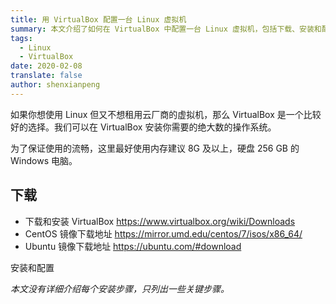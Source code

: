 ```yaml
---
title: 用 VirtualBox 配置一台 Linux 虚拟机
summary: 本文介绍了如何在 VirtualBox 中配置一台 Linux 虚拟机，包括下载、安装和配置步骤，帮助用户快速搭建 Linux 环境。
tags:
  - Linux
  - VirtualBox
date: 2020-02-08
translate: false
author: shenxianpeng
---
```


如果你想使用 Linux 但又不想租用云厂商的虚拟机，那么 VirtualBox 是一个比较好的选择。我们可以在 VirtualBox 安装你需要的绝大数的操作系统。

为了保证使用的流畅，这里最好使用内存建议 8G 及以上，硬盘 256 GB 的 Windows 电脑。



## 下载

* 下载和安装 VirtualBox https://www.virtualbox.org/wiki/Downloads
* CentOS 镜像下载地址 https://mirror.umd.edu/centos/7/isos/x86_64/
* Ubuntu 镜像下载地址 https://ubuntu.com/#download

安装和配置

_本文没有详细介绍每个安装步骤，只列出一些关键步骤。_
